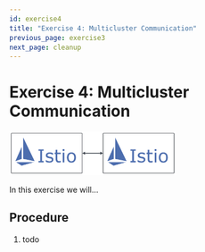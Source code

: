 ```yaml
---
id: exercise4
title: "Exercise 4: Multicluster Communication"
previous_page: exercise3
next_page: cleanup
---
```

<link rel="stylesheet" href="assets/css/styles.css">

# Exercise 4: Multicluster Communication

<img src="assets/images/multicluster.png" alt="multicluster" width="300"/>
<br />

In this exercise we will...

## Procedure

1. todo
